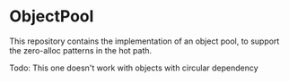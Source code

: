 # ObjectPool
This repository contains the implementation of an object pool, to support the zero-alloc patterns in the hot path.

Todo:
This one doesn't work with objects with circular dependency
